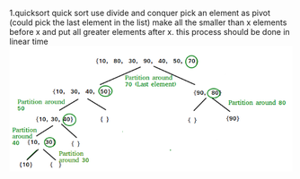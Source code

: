 1.quicksort
quick sort use divide and conquer
pick an element as pivot (could pick the last element in the list)
make all the smaller than x elements before x and put all greater elements after x. this process should be done in linear time
![Getting Started](./screenshots/QuickSort2.png)

